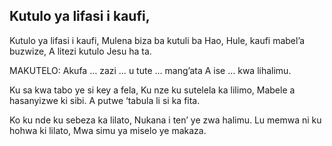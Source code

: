 ## Kutulo ya lifasi i kaufi,

Kutulo ya lifasi i kaufi,
Mulena biza ba kutuli ba Hao,
Hule, kaufi mabel’a buzwize,
A litezi kutulo Jesu ha ta.

MAKUTELO:
Akufa … zazi … u tute … mang’ata
A ise … kwa lihalimu.


Ku sa kwa tabo ye si key a fela,
Ku nze ku sutelela ka lilimo,
Mabele a hasanyizwe ki sibi.
A putwe ‘tabula li si ka fita.


Ko ku nde ku sebeza ka lilato,
Nukana i ten’ ye zwa halimu.
Lu memwa ni ku hohwa ki lilato,
Mwa simu ya miselo ye makaza.


